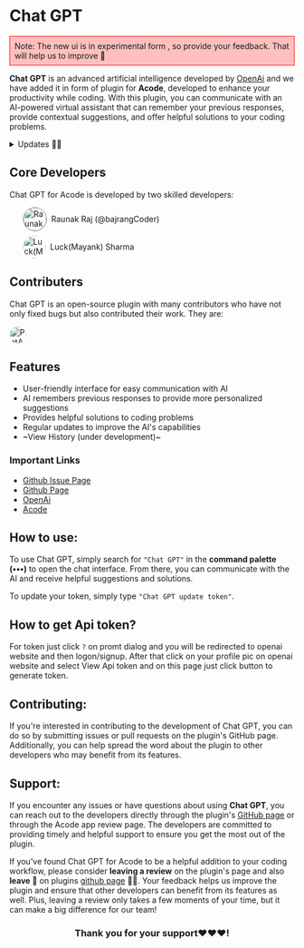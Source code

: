 # Chat GPT

<div style="padding:8px;border: 1px solid #ff0707; background: #ffbebef8">Note: The new ui is in experimental form , so provide your feedback. That will help us to improve 🚀</div>

**Chat GPT** is an advanced artificial intelligence developed by [OpenAi](https://openai.com/) and we have added it in form of plugin for **Acode**, developed to enhance your productivity while coding. With this plugin, you can communicate with an AI-powered virtual assistant that can remember your previous responses, provide contextual suggestions, and offer helpful solutions to your coding problems.

<details>
    <summary>Updates 🤩🤩</summary>
    <details>
        <summary>
            <code><strong>v1.0.2</strong></code>
        </summary>
        <ul>
            <li>Redesigned the ui 💜</li>
        </ul>
    </details>
    <details>
        <summary>
            <code><strong>v1.0.1</strong></code>
        </summary>
        <ul>
            <li>Merged Pull request(now user are allowed to select their prompt)</li>
        </ul>
    </details>
</details>

## Core Developers

Chat GPT for Acode is developed by two skilled developers:
<ul style="list-style:none;">
  <li style="display:flex; flex-direction:row;align-items:center;gap:8px;margin-bottom:8px;">
    <img style="height:40px;width:40px;border-radius:50%;border:1px solid #777777f8" src="https://avatars.githubusercontent.com/u/71929976?v=4" alt="Raunak Raj"/>
    <a href="https://github.com/bajrangCoder" style="text-decoration:none;">Raunak Raj (@bajrangCoder)</a>
  </li>
  <li style="display:flex; flex-direction:row;align-items:center;gap:8px;">
    <img style="height:40px;width:40px;border-radius:50%;" src="https://avatars.githubusercontent.com/u/113236810?v=4" alt="Luck(Mayank) Sharma"/>
    <a href="https://github.com/mayank0274" style="text-decoration:none;">Luck(Mayank) Sharma</a>
  </li>
</ul>

## Contributers

Chat GPT is an open-source plugin with many contributors who have not only fixed bugs but also contributed their work. They are:

<a href="https://github.com/PatAbah" target="blank"><img style="height:30px;width:30px;border-radius:50%;" src="https://avatars.githubusercontent.com/u/34959120?v=4" alt="PatAbah"/></a>

## Features
- User-friendly interface for easy communication with AI
- AI remembers previous responses to provide more personalized suggestions
- Provides helpful solutions to coding problems
- Regular updates to improve the AI's capabilities
- ~View History (under development)~

### Important Links
- [Github Issue Page](https://github.com/bajrangCoder/acode-plugin-chatgpt/issues)
- [Github Page](https://github.com/bajrangCoder/acode-plugin-chatgpt)
- [OpenAi](https://openai.com)
- [Acode](https://acode.foxdebug.com)

## How to use:
To use Chat GPT, simply search for `"Chat GPT"` in the **command palette (•••)** to open the chat interface. From there, you can communicate with the AI and receive helpful suggestions and solutions. 

To update your token, simply type `"Chat GPT update token"`.

## How to get Api token?

For token just click `?` on promt dialog and you will be redirected to openai website and then logon/signup. After that click on your profile pic on openai website and select View Api token and on this page just click button to generate token.

## Contributing:
If you're interested in contributing to the development of Chat GPT, you can do so by submitting issues or pull requests on the plugin's GitHub page. Additionally, you can help spread the word about the plugin to other developers who may benefit from its features.

## Support:
If you encounter any issues or have questions about using **Chat GPT**, you can reach out to the developers directly through the plugin's [GitHub page](https://github.com/bajrangCoder/acode-plugin-chatgpt) or through the Acode app review page. The developers are committed to providing timely and helpful support to ensure you get the most out of the plugin.

If you've found Chat GPT for Acode to be a helpful addition to your coding workflow, please consider **leaving a review** on the plugin's page and also **leave 🌟** on plugins [github page](https://github.com/bajrangCoder/acode-plugin-chatgpt) 🥺🥺. Your feedback helps us improve the plugin and ensure that other developers can benefit from its features as well. Plus, leaving a review only takes a few moments of your time, but it can make a big difference for our team! 

<center><h3>Thank you for your support❤️❤️❤️!</h3></center>
